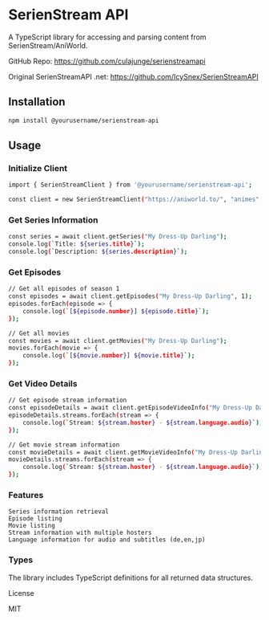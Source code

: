 # SerienStream API

A TypeScript library for accessing and parsing content from SerienStream/AniWorld.

GitHub Repo: https://github.com/culajunge/serienstreamapi

Original SerienStreamAPI .net: https://github.com/IcySnex/SerienStreamAPI

## Installation
```bash
npm install @yourusername/serienstream-api
```

## Usage
### Initialize Client

```bash
import { SerienStreamClient } from '@yourusername/serienstream-api';

const client = new SerienStreamClient("https://aniworld.to/", "animes", false);
```

### Get Series Information
```bash
const series = await client.getSeries("My Dress-Up Darling");
console.log(`Title: ${series.title}`);
console.log(`Description: ${series.description}`);
```

### Get Episodes
```bash
// Get all episodes of season 1
const episodes = await client.getEpisodes("My Dress-Up Darling", 1);
episodes.forEach(episode => {
    console.log(`[${episode.number}] ${episode.title}`);
});

// Get all movies
const movies = await client.getMovies("My Dress-Up Darling");
movies.forEach(movie => {
    console.log(`[${movie.number}] ${movie.title}`);
});
```

### Get Video Details
```bash
// Get episode stream information
const episodeDetails = await client.getEpisodeVideoInfo("My Dress-Up Darling", 1, 1);
episodeDetails.streams.forEach(stream => {
    console.log(`Stream: ${stream.hoster} - ${stream.language.audio}`);
});

// Get movie stream information
const movieDetails = await client.getMovieVideoInfo("My Dress-Up Darling", 1);
movieDetails.streams.forEach(stream => {
    console.log(`Stream: ${stream.hoster} - ${stream.language.audio}`);
});
```

### Features

    Series information retrieval
    Episode listing
    Movie listing
    Stream information with multiple hosters
    Language information for audio and subtitles (de,en,jp)

### Types

The library includes TypeScript definitions for all returned data structures.

License

MIT